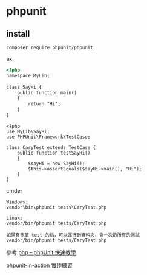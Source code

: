 # phpunit

## install
~~~
composer require phpunit/phpunit
~~~

ex.
~~~html
<?php
namespace MyLib;
 
class SayHi {
    public function main()
    {
        return "Hi";
    }
}

~~~

~~~ 
<?php
use MyLib\SayHi;
use PHPUnit\Framework\TestCase;
 
class CaryTest extends TestCase {
    public function testSayHi()
    {
        $sayHi = new SayHi();
        $this->assertEquals($sayHi->main(), "Hi");
    }
}
~~~

cmder
~~~
Windows:
vendor\bin\phpunit tests\CaryTest.php
 
Linux: 
vendor/bin/phpunit tests/CaryTest.php

如果有多筆 test 的話，可以運行到資料夾，會一次跑所有的測試
vendor/bin/phpunit tests/CaryTest.php
~~~

參考:[php – phpUnit 快速教學](https://jsnwork.kiiuo.com/archives/3119/php-phpunit-%E5%BF%AB%E9%80%9F%E6%95%99%E5%AD%B8/)



[phpunit-in-action 實作練習](https://jaceju-books.gitbooks.io/phpunit-in-action/content/chapters/05/2.html)